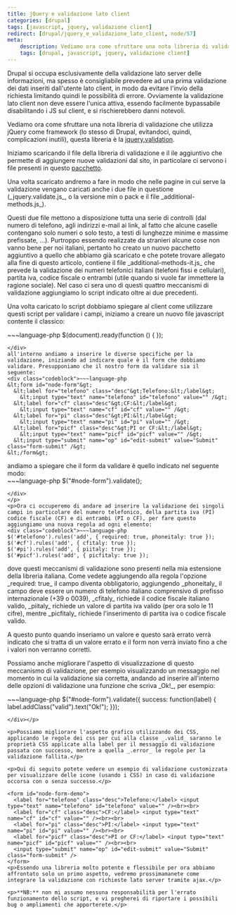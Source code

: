 ```yaml
---
title: jQuery e validazione lato client
categories: [drupal]
tags: [javascript, jquery, validazione client]
redirect: [drupal/jquery_e_validazione_lato_client, node/57]
meta:
    description: Vediamo ora come sfruttare una nota libreria di validazione che utilizza jQuery come framework (lo stesso di Drupal, evitandoci, quindi, complicazioni inutili), questa libreria è la <a href="http://bassistance.de/jquery-plugins/jquery-plugin-validation/">jquery.validation</a>
    tags: [drupal, javascript, jquery, validazione client]
---
```

<p>Drupal si occupa esclusivamente della validazione lato server delle informazioni, ma spesso è consigliabile prevedere ad una prima validazione dei dati inseriti dall'utente lato client, in modo da evitare l'invio della richiesta limitando quindi le possibilità di errore. Ovviamente la validazione lato client non deve essere l'unica attiva, essendo facilmente bypassabile disabilitando i JS sul client, e si rischierebbero danni notevoli.</p>

<p>Vediamo ora come sfruttare una nota libreria di validazione che utilizza jQuery come framework (lo stesso di Drupal, evitandoci, quindi, complicazioni inutili), questa libreria è la <a href="http://bassistance.de/jquery-plugins/jquery-plugin-validation/">jquery.validation</a>.</p>
<!--break-->
<p>Iniziamo scaricando il file della libreria di validazione e il ile aggiuntivo che permette di aggiungere nuove validazioni dal sito, in particolare ci servono i file presenti in questo <a href="http://jquery.bassistance.de/validate/jquery.validate.zip">pacchetto</a>.</p>

<p>Una volta scaricato andremo a fare in modo che nelle pagine in cui serve la validazione vengano caricati anche i due file in questione (_jquery.validate.js_, o la versione min o pack e il file _additional-methods.js_).</p>

<p>Questi due file mettono a disposizione tutta una serie di controlli (dal numero di telefono, agli indirizzi e-mail ai link, al fatto che alcune caselle contengano solo numeri o solo testo, a testi di lunghezze minime e massime prefissate, ...). Purtroppo essendo realizzate da stranieri alcune cose non vanno bene per noi italiani, pertanto ho creato un nuovo pacchetto aggiuntivo a quello che abbiamo già scaricato e che potete trovare allegato alla fine di questo articolo, contiene il file _additional-methods-it.js_ che prevede la validazione dei numeri telefonici italiani (telefoni fissi e cellulari), partita iva, codice fiscale o entrambi (utile quando si vuole far immettere la ragione sociale). Nel caso ci sera uno di questi quattro meccanismi di validazione aggiungiamo lo script indicato oltre ai due precedenti.</p>

<p>Una volta caricato lo script dobbiamo spiegare al client come utilizzare questi script per validare i campi, iniziamo a creare un nuovo file javascript contente il classico:
<div class="codeblock">~~~language-php
$(document).ready(function () {
});

~~~
</div>
all'interno andiamo a inserire le diverse specifiche per la validazione, iniziando ad indicare quale è il form che dobbiamo validare. Presupponiamo che il nostro form da validare sia il seguente:
<div class="codeblock">~~~language-php
&lt;form id="node-form"&gt;
  &lt;label for="telefono" class="desc"&gt;Telefono:&lt;/label&gt;
    &lt;input type="text" name="telefono" id="telefono" value="" /&gt;
  &lt;label for="cf" class="desc"&gt;CF:&lt;/label&gt;
    &lt;input type="text" name="cf" id="cf" value="" /&gt;
  &lt;label for="pi" class="desc"&gt;PI:&lt;/label&gt;
    &lt;input type="text" name="pi" id="pi" value="" /&gt;
  &lt;label for="picf" class="desc"&gt;PI or CF:&lt;/label&gt;
    &lt;input type="text" name="picf" id="picf" value="" /&gt;
  &lt;input type="submit" name="op" id="edit-submit" value="Submit"  class="form-submit" /&gt;
&lt;/form&gt;

~~~
</div>
andiamo a spiegare che il form da validare è quello indicato nel seguente modo:
<div class="codeblock">~~~language-php
$("#node-form").validate();

~~~
</div>
</p>
<p>Ora ci occuperemo di andare ad inserire la validazione dei singoli campi in particolare del numero telefonico, della partita iva (PI) codice fiscale (CF) e di entrambi (PI o CF), per fare questo aggiungiamo una nuova regola ad ogni elemento:
<div class="codeblock">~~~language-php
$('#telefono').rules('add', { required: true, phoneitaly: true });
$('#cf').rules('add', { cfitaly: true });
$('#pi').rules('add', { piitaly: true });
$('#picf').rules('add', { picfitaly: true });

~~~
</div>
dove questi meccanismi di validazione sono presenti nella mia estensione della libreria italiana. Come vedete aggiungendo alla regola l'opzione _required: true_ il campo diventa obbligatorio, aggiungendo _phoneitaly_ il campo deve essere un numero di telefono italiano comprensivo di prefisso internazionale (+39 o 0039), _cfitaly_ richiede il codice fiscale italiano valido, _piitaly_ richiede un valore di partita iva valido (per ora solo le 11 cifre), mentre _picfitaly_ richiede l'inserimento di partita iva o codice fiscale valido.</p>

<p>A questo punto quando inseriamo un valore e questo sarà errato verrà indicato che si tratta di un valore errato e il form non verrà inviato fino a che i valori non verranno corretti.</p>

<p>Possiamo anche migliorare l'aspetto di visualizzazione di questo meccanismo di validazione, per esempio visualizzando un messaggio nel momento in cui la validazione sia corretta, andando ad inserire all'interno delle opzioni di validazione una funzione che scriva _Ok!_, per esempio:
<div class="codeblock">~~~language-php
$("#node-form").validate({ success: function(label) { label.addClass("valid").text("Ok!"); }});

~~~
</div></p>

<p>Possiamo migliorare l'aspetto grafico utilizzando dei CSS, applicando le regole dei css per cui alla classe _.valid_ saranno le proprietà CSS applicate alla label per il messaggio di validazione passata con successo, mentre a quella _.error_ le regole per la validazione fallita.</p>

<p>Qui di seguito potete vedere un esempio di validazione customizzata per visualizzare delle icone (usando i CSS) in caso di validazione occorsa con o senza successo.</p>

<form id="node-form-demo">
  <label for="telefono" class="desc">Telefono:</label> <input type="text" name="telefono" id="telefono" value="" /><br><br>
  <label for="cf" class="desc">CF:</label> <input type="text" name="cf" id="cf" value="" /><br><br>
  <label for="pi" class="desc">PI:</label> <input type="text" name="pi" id="pi" value="" /><br><br>
  <label for="picf" class="desc">PI or CF:</label> <input type="text" name="picf" id="picf" value="" /><br><br>
  <input type="submit" name="op" id="edit-submit" value="Submit"  class="form-submit" />
</form>
<p>Essendo una libreria molto potente e flessibile per ora abbiamo affrontato solo un primo aspetto, vedremo prossimamanete come integrare la validazione con richieste lato server tramite ajax.</p>

<p>**NB:** non mi assumo nessuna responsabilità per l'errato funzionamento dello script, e vi pregherei di riportare i possibili bug o ampliamenti che apporterete.</p>
